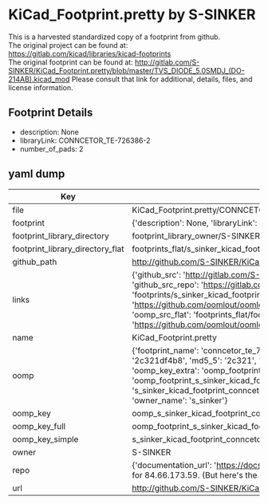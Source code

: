 # KiCad_Footprint.pretty by S-SINKER  
This is a harvested standardized copy of a footprint from github.  
The original project can be found at:  
https://gitlab.com/kicad/libraries/kicad-footprints  
The original footprint can be found at:
http://gitlab.com/S-SINKER/KiCad_Footprint.pretty/blob/master/TVS_DIODE_5.0SMDJ_(DO-214AB).kicad_mod
Please consult that link for additional, details, files, and license information.  
## Footprint Details
* description: None  
* libraryLink: CONNCETOR_TE-726386-2  
* number_of_pads: 2  
## yaml dump  
| Key | Value |  
| --- | --- |  
| file | KiCad_Footprint.pretty/CONNCETOR_TE-726386-2.kicad_mod |  
| footprint | {'description': None, 'libraryLink': 'CONNCETOR_TE-726386-2', 'number_of_pads': 2} |  
| footprint_library_directory | footprint_library_owner/S-SINKER_KiCad_Footprint.pretty |  
| footprint_library_directory_flat | footprints_flat/s_sinker_kicad_footprint_conncetor_te_726386_2/working |  
| github_path | http://github.com/S-SINKER/KiCad_Footprint.pretty/blob/master/CONNCETOR_TE-726386-2.kicad_mod |  
| links | {'github_src': 'http://gitlab.com/S-SINKER/KiCad_Footprint.pretty/blob/master/TVS_DIODE_5.0SMDJ_(DO-214AB).kicad_mod', 'github_src_repo': 'https://gitlab.com/kicad/libraries/kicad-footprints', 'oomp_bot': 'footprints/s_sinker_kicad_footprint_conncetor_te_726386_2/working', 'oomp_bot_github': 'https://github.com/oomlout/oomlout_oomp_footprint_bot/tree/main/footprints/s_sinker_kicad_footprint_conncetor_te_726386_2/working', 'oomp_src_flat': 'footprints_flat/footprints_flat/s_sinker_kicad_footprint_conncetor_te_726386_2/working', 'oomp_src_flat_github': 'https://github.com/oomlout/oomlout_oomp_footprint_src/tree/main/footprints_flat/s_sinker_kicad_footprint_conncetor_te_726386_2/working'} |  
| name | KiCad_Footprint.pretty |  
| oomp | {'footprint_name': 'conncetor_te_726386_2', 'library_name': 'kicad_footprint', 'md5': '2c321df4b88a6e075124f61c1b1e0a98', 'md5_10': '2c321df4b8', 'md5_5': '2c321', 'md5_6': '2c321d', 'oomp_key': 'oomp_s_sinker_kicad_footprint_conncetor_te_726386_2', 'oomp_key_extra': 'oomp_footprint_s_sinker_kicad_footprint_conncetor_te_726386_2', 'oomp_key_full': 'oomp_footprint_s_sinker_kicad_footprint_conncetor_te_726386_2_2c321d', 'oomp_key_simple': 's_sinker_kicad_footprint_conncetor_te_726386_2', 'original_filename': 'KiCad_Footprint.pretty/CONNCETOR_TE-726386-2.kicad_mod', 'owner_name': 's_sinker'} |  
| oomp_key | oomp_s_sinker_kicad_footprint_conncetor_te_726386_2 |  
| oomp_key_full | oomp_footprint_s_sinker_kicad_footprint_conncetor_te_726386_2 |  
| oomp_key_simple | s_sinker_kicad_footprint_conncetor_te_726386_2 |  
| owner | S-SINKER |  
| repo | {'documentation_url': 'https://docs.github.com/rest/overview/resources-in-the-rest-api#rate-limiting', 'message': "API rate limit exceeded for 84.66.173.59. (But here's the good news: Authenticated requests get a higher rate limit. Check out the documentation for more details.)"} |  
| url | http://github.com/S-SINKER/KiCad_Footprint.pretty |  


